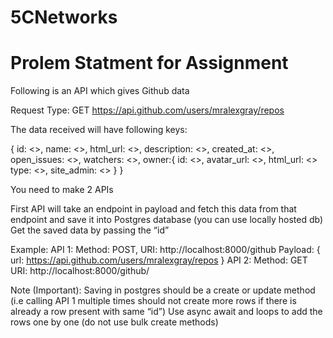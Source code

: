 # 5CNetworks
# Prolem Statment for Assignment
Following is an API which gives Github data

Request Type: GET
https://api.github.com/users/mralexgray/repos

The data received will have following keys:

{
	id: <>,
	name: <>,
	html_url: <>,
	description: <>,
	created_at: <>,
	open_issues: <>,
	watchers: <>,
	owner:{
		id: <>,
		avatar_url: <>,
		html_url: <>
		type: <>, 
		site_admin: <>
	}
}

You need to make 2 APIs

First API will take an endpoint in payload and fetch this data from that endpoint and save it into Postgres database (you can use locally hosted db)
Get the saved data by passing the “id”

Example: 
API 1: 
Method: POST,
URI: http://localhost:8000/github
Payload: { url: https://api.github.com/users/mralexgray/repos }
API 2:
Method: GET
URI: http://localhost:8000/github/<id>

Note (Important):
Saving in postgres should be a create or update method (i.e calling API 1 multiple times should not create more rows if there is already a row present with same “id”)
Use async await and loops to add the rows one by one (do not use bulk create methods)
